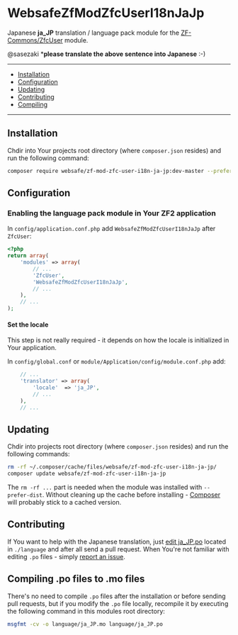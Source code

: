 WebsafeZfModZfcUserI18nJaJp
================================================================================

Japanese **ja_JP** translation / language pack module for the 
[ZF-Commons/ZfcUser] module.

@sasezaki ***please translate the above sentence into Japanese** :-)


* * *


 + [Installation](#installation)
 + [Configuration](#configuration)
 + [Updating](#updating)
 + [Contributing](#contributing)
 + [Compiling](#compiling-po-files-to-mo-files)


* * *


Installation
--------------------------------------------------------------------------------

Chdir into Your projects root directory (where `composer.json` resides)
and run the following command:

~~~~ bash
composer require websafe/zf-mod-zfc-user-i18n-ja-jp:dev-master --prefer-dist
~~~~



Configuration
--------------------------------------------------------------------------------

### Enabling the language pack module in Your ZF2 application

In `config/application.conf.php` add `WebsafeZfModZfcUserI18nJaJp` after 
`ZfcUser`:

~~~~ php
<?php
return array(
    'modules' => array(
        // ...
        'ZfcUser',
        'WebsafeZfModZfcUserI18nJaJp',
        // ...
    ),
    // ...
);
~~~~



#### Set the locale

This step is not really required - it depends on how the locale is initialized
in Your application. 

In `config/global.conf` or `module/Application/config/module.conf.php` add:

~~~~ php
    // ...
    'translator' => array(
        'locale'  => 'ja_JP',
        // ...
    ),
    // ...
~~~~



Updating
--------------------------------------------------------------------------------

Chdir into projects root directory (where `composer.json` resides)
and run the following commands:

~~~~ bash
rm -rf ~/.composer/cache/files/websafe/zf-mod-zfc-user-i18n-ja-jp/
composer update websafe/zf-mod-zfc-user-i18n-ja-jp
~~~~

The `rm -rf ...` part is needed when the module was installed with 
`--prefer-dist`. Without cleaning up the cache before installing - [Composer]
will probably stick to a cached version.



Contributing
--------------------------------------------------------------------------------

If You want to help with the Japanese translation, just [edit ja_JP.po] located
in `./language` and after all send a pull request. When You're not familiar
with editing `.po` files - simply [report an issue].



Compiling .po files to .mo files
--------------------------------------------------------------------------------

There's no need to compile `.po` files after the installation or before sending 
pull requests, but if you modify the `.po` file locally, recompile it by 
executing the following command in this modules root directory:

~~~~ bash
msgfmt -cv -o language/ja_JP.mo language/ja_JP.po
~~~~



[ZF-Commons/ZfcUser]: https://github.com/ZF-Commons/ZfcUser "ZfcUser is a user registration and authentication module for Zend Framework 2."
[edit ja_JP.po]: https://github.com/websafe/zf-mod-zfc-user-i18n-ja-jp/edit/master/language/ja_JP.po
[report an issue]: https://github.com/websafe/zf-mod-zfc-user-i18n-ja-jp/issues/new
[Composer]: http://getcomposer.org/ "Dependency Manager for PHP"